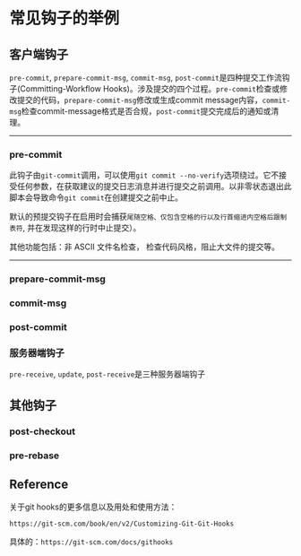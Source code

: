 # 常见钩子的举例

## 客户端钩子

```pre-commit```, ```prepare-commit-msg```, ```commit-msg```, ```post-commit```是四种提交工作流钩子(Committing-Workflow Hooks)。涉及提交的四个过程。```pre-commit```检查或修改提交的代码，```prepare-commit-msg```修改或生成commit message内容，```commit-msg```检查commit-message格式是否合规，```post-commit```提交完成后的通知或清理。

---

### pre-commit

此钩子由```git-commit```调用，可以使用```git commit --no-verify```选项绕过。它不接受任何参数，在获取建议的提交日志消息并进行提交之前调用。以非零状态退出此脚本会导致命令```git commit```在创建提交之前中止。

默认的预提交钩子在启用时会捕获```尾随空格、仅包含空格的行以及行首缩进内空格后跟制表符```, 并在发现这样的行时中止提交）。

其他功能包括：非 ASCII 文件名检查， 检查代码风格，阻止大文件的提交等。

---

### prepare-commit-msg



### commit-msg

### post-commit





### 服务器端钩子

```pre-receive```, ```update```, ```post-receive```是三种服务器端钩子

## 其他钩子

### post-checkout

### pre-rebase



## Reference

关于git hooks的更多信息以及用处和使用方法：

```https://git-scm.com/book/en/v2/Customizing-Git-Git-Hooks```

具体的：```https://git-scm.com/docs/githooks```